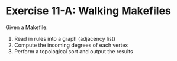 # Exercise 11-A: Walking Makefiles

Given a Makefile:

1. Read in rules into a graph (adjacency list)
2. Compute the incoming degrees of each vertex
3. Perform a topological sort and output the results

<!-- <style>
td {
  vertical-align: top;
}
</style>

<table>
    <thead>
        <tr>
            <th>Input</th>
            <th>Output</th>
        </tr>
    </thead>
    <tbody>
        <tr>
            <td>
            </td>
            <td>
            </td>
        </tr>
    </tbody>
</table> -->

<!-- ### Dredd Testing

`curl -F source=@pbbmatched.cpp https://dredd.h4x0r.space/code/cse-30872-su24/exercise11-A` -->
